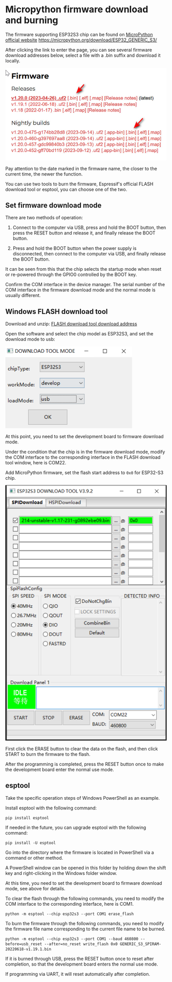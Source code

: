 # Micropython firmware download and burning

The firmware supporting ESP32S3 chip can be found on [MicroPython official website](https://micropython.org/) https://micropython.org/download/ESP32_GENERIC_S3/

After clicking the link to enter the page, you can see several firmware download addresses below, select a file with a .bin suffix and download it locally.

![](../assets/images/Micropython_operating_env_6.jpg)

Pay attention to the date marked in the firmware name, the closer to the current time, the newer the function.

You can use two tools to burn the firmware, Espressif's official FLASH download tool or esptool, you can choose one of the two.

## Set firmware download mode

There are two methods of operation:

1. Connect to the computer via USB, press and hold the BOOT button, then press the RESET button and release it, and finally release the BOOT button.

2. Press and hold the BOOT button when the power supply is disconnected, then connect to the computer via USB, and finally release the BOOT button.

It can be seen from this that the chip selects the startup mode when reset or re-powered through the GPIO0 controlled by the BOOT key.

Confirm the COM interface in the device manager. The serial number of the COM interface in the firmware download mode and the normal mode is usually different.

## Windows FLASH download tool

Download and unzip: [FLASH download tool download address](https://www.espressif.com/zh-hans/support/download/other-tools)

Open the software and select the chip model as ESP32S3, and set the download mode to usb:

![](../assets/images/Micropython_operating_env_7.png)

At this point, you need to set the development board to firmware download mode.

Under the condition that the chip is in the firmware download mode, modify the COM interface to the corresponding interface in the FLASH download tool window, here is COM22.

Add MicroPython firmware, set the flash start address to `0x0` for ESP32-S3 chip.

![](../assets/images/Micropython_operating_env_8.png)

First click the ERASE button to clear the data on the flash, and then click START to burn the firmware to the flash.

After the programming is completed, press the RESET button once to make the development board enter the normal use mode.

## esptool

Take the specific operation steps of Windows PowerShell as an example.

Install esptool with the following command:

```shell
pip install esptool
```

If needed in the future, you can upgrade esptool with the following command:

```shell
pip install -U esptool
```

Go into the directory where the firmware is located in PowerShell via a command or other method.

A PowerShell window can be opened in this folder by holding down the shift key and right-clicking in the Windows folder window.

At this time, you need to set the development board to firmware download mode, see above for details.

To clear the flash through the following commands, you need to modify the COM interface to the corresponding interface, here is COM1.

```shell
python -m esptool --chip esp32s3 --port COM1 erase_flash
```

To burn the firmware through the following commands, you need to modify the firmware file name corresponding to the current file name to be burned.

```shell
python -m esptool --chip esp32s3 --port COM1 --baud 460800 --before=usb_reset --after=no_reset write_flash 0x0 GENERIC_S3_SPIRAM-20220618-v1.19.1.bin
```

If it is burned through USB, press the RESET button once to reset after completion, so that the development board enters the normal use mode.

If programming via UART, it will reset automatically after completion.